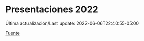 # Presentaciones 2022

Última actualización/Last update: 2022-06-06T22:40:55-05:00

 [Fuente](https://www.gob.mx/salud/documentos/presentaciones-2022)
